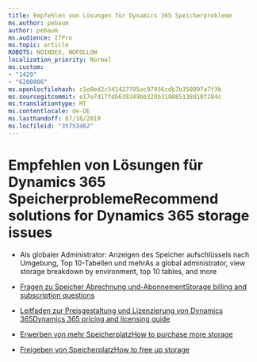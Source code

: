 ```yaml
---
title: Empfehlen von Lösungen für Dynamics 365 Speicherprobleme
ms.author: pebaum
author: pebaum
ms.audience: ITPro
ms.topic: article
ROBOTS: NOINDEX, NOFOLLOW
localization_priority: Normal
ms.custom:
- "1429"
- "6200006"
ms.openlocfilehash: c1e0ed2c541427705ac97936cdb7b350897a7f3b
ms.sourcegitcommit: e17e7d17fdb638349bb320b318085138d18f284c
ms.translationtype: MT
ms.contentlocale: de-DE
ms.lasthandoff: 07/16/2019
ms.locfileid: "35753462"
---
```

# <a name="recommend-solutions-for-dynamics-365-storage-issues"></a><span data-ttu-id="d3473-102">Empfehlen von Lösungen für Dynamics 365 Speicherprobleme</span><span class="sxs-lookup"><span data-stu-id="d3473-102">Recommend solutions for Dynamics 365 storage issues</span></span>

* <span data-ttu-id="d3473-103">Als globaler Administrator: Anzeigen des Speicher aufschlüssels nach Umgebung, Top 10-Tabellen und mehr</span><span class="sxs-lookup"><span data-stu-id="d3473-103">As a global administrator, view storage breakdown by environment, top 10 tables, and more</span></span>

* [<span data-ttu-id="d3473-104">Fragen zu Speicher Abrechnung und-Abonnement</span><span class="sxs-lookup"><span data-stu-id="d3473-104">Storage billing and subscription questions</span></span>](https://docs.microsoft.com/dynamics365/customer-engagement/admin/contact-information-microsoft-dynamics-365-online-billing-support)

* [<span data-ttu-id="d3473-105">Leitfaden zur Preisgestaltung und Lizenzierung von Dynamics 365</span><span class="sxs-lookup"><span data-stu-id="d3473-105">Dynamics 365 pricing and licensing guide</span></span>](https://dynamics.microsoft.com/pricing/)

* [<span data-ttu-id="d3473-106">Erwerben von mehr Speicherplatz</span><span class="sxs-lookup"><span data-stu-id="d3473-106">How to purchase more storage</span></span>](https://docs.microsoft.com/en-us/dynamics365/customer-engagement/admin/manage-storage#add-storage-to-dynamics-365-online)

* [<span data-ttu-id="d3473-107">Freigeben von Speicherplatz</span><span class="sxs-lookup"><span data-stu-id="d3473-107">How to free up storage</span></span>](https://docs.microsoft.com/dynamics365/customer-engagement/admin/free-storage-space)
